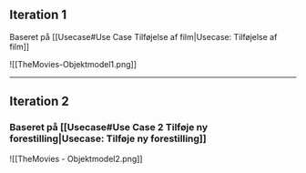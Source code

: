
## Iteration 1
Baseret på [[Usecase#Use Case Tilføjelse af film|Usecase: Tilføjelse af film]]

![[TheMovies-Objektmodel1.png]]

---

## Iteration 2
### Baseret på [[Usecase#Use Case 2 Tilføje ny forestilling|Usecase: Tilføje ny forestilling]]

![[TheMovies - Objektmodel2.png]]
